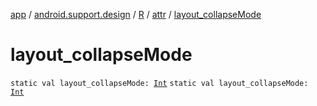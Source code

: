 [app](../../../index.md) / [android.support.design](../../index.md) / [R](../index.md) / [attr](index.md) / [layout_collapseMode](.)

# layout_collapseMode

`static val layout_collapseMode: `[`Int`](https://kotlinlang.org/api/latest/jvm/stdlib/kotlin/-int/index.html)
`static val layout_collapseMode: `[`Int`](https://kotlinlang.org/api/latest/jvm/stdlib/kotlin/-int/index.html)